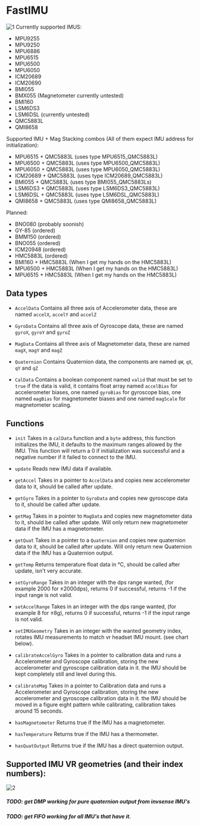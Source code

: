 # FastIMU
![1](fast.png)
Currently supported IMUS: 

* MPU9255 
* MPU9250 
* MPU6886 
* MPU6515 
* MPU6500 
* MPU6050
* ICM20689 
* ICM20690 
* BMI055 
* BMX055 (Magnetometer currently untested)
* BMI160
* LSM6DS3 
* LSM6DSL (currently untested)
* QMC5883L
* QMI8658

Supported IMU + Mag Stacking combos (All of them expect IMU address for initialization):
* MPU6515 + QMC5883L (uses type MPU6515_QMC5883L)
* MPU6500 + QMC5883L (uses type MPU6500_QMC5883L)
* MPU6050 + QMC5883L (uses type MPU6050_QMC5883L)
* ICM20689 + QMC5883L (uses type ICM20689_QMC5883L)
* BMI055 + QMC5883L (uses type BMI055_QMC5883Ls)
* LSM6DS3 + QMC5883L (uses type LSM6DS3_QMC5883L)
* LSM6DSL + QMC5883L (uses type LSM6DSL_QMC5883L)
* QMI8658 + QMC5883L (uses type QMI8658_QMC5883L)

Planned:
* BNO080 (probably soonish)
* GY-85 (ordered)
* BMM150 (ordered)
* BNO055 (ordered)
* ICM20948 (ordered)
* HMC5883L (ordered)
* BMI160 + HMC5883L (When I get my hands on the HMC5883L)
* MPU6500 + HMC5883L (When I get my hands on the HMC5883L)
* MPU6515 + HMC5883L (When I get my hands on the HMC5883L)

## Data types

* ```AccelData``` Contains all three axis of Accelerometer data, these are named ```accelX```, ```accelY``` and ```accelZ```

* ```GyroData``` Contains all three axis of Gyroscope data, these are named ```gyroX```, ```gyroY``` and ```gyroZ```

* ```MagData``` Contains all three axis of Magnetometer data, these are named ```magX```, ```magY``` and ```magZ```

* ```Quaternion``` Contains Quaternion data, the components are named ```qW```, ```qX```, ```qY``` and ```qZ```

* ```CalData``` Contains a boolean component named ```valid``` that must be set to ```true``` if the data is valid, it contains float array named ```accelBias``` for accelerometer biases, one named ```gyroBias``` for gyroscope bias, one named ```magBias``` for magnetometer biases and one named ```magScale``` for magnetometer scaling.

## Functions
* ```init``` Takes in a ```calData``` function and a ```byte``` address, this function initializes the IMU, it defaults to the maximum ranges allowed by the IMU. This function will return a 0 if initialization was successful and a negative number if it failed to connect to the IMU.

* ```update``` Reads new IMU data if available.

* ```getAccel``` Takes in a pointer to ```AccelData``` and copies new accelerometer data to it, should be called after update.

* ```getGyro``` Takes in a pointer to ```GyroData``` and copies new gyroscope data to it, should be called after update.

* ```getMag``` Takes in a pointer to ```MagData``` and copies new magnetometer data to it, should be called after update. Will only return new magnetometer data if the IMU has a magnetometer.
 
* ```getQuat``` Takes in a pointer to a ```Quaternion``` and copies new quaternion data to it, should be called after update. Will only return new Quaternion data if the IMU has a Quaternion output.

* ```getTemp``` Returns temperature float data in °C, should be called after update, isn't very accurate.

* ```setGyroRange``` Takes in an integer with the dps range wanted, (for example 2000 for ±2000dps), returns 0 if successful, returns -1 if the input range is not valid.

* ```setAccelRange``` Takes in an integer with the dps range wanted, (for example 8 for ±8g), returns 0 if successful, returns -1 if the input range is not valid.

* ```setIMUGeometry``` Takes in an integer with the wanted geometry index, rotates IMU measurements to match vr headset IMU mount. (see chart below).

* ```calibrateAccelGyro``` Takes in a pointer to calibration data and runs a Accelerometer and Gyroscope calibration, storing the new accelerometer and gyroscope calibration data in it. the IMU should be kept completely still and level during this.

* ```calibrateMag``` Takes in a pointer to Calibration data and runs a Accelerometer and Gyroscope calibration, storing the new accelerometer and gyroscope calibration data in it. the IMU should be moved in a figure eight pattern while calibrating, calibration takes around 15 seconds.

* ```hasMagnetometer``` Returns true if the IMU has a magnetometer.

* ```hasTemperature``` Returns true if the IMU has a thermometer.

* ```hasQuatOutput``` Returns true if the IMU has a direct quaternion output.

## Supported IMU VR geometries (and their index numbers):

![2](MountIndex.png)

##### TODO: get DMP working for pure quaternion output from invsense IMU's
##### TODO: get FIFO working for all IMU's that have it.